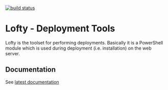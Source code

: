 [![build status][1]][2]

[1]: https://ci.appveyor.com/api/projects/status/github/unic/bob-lofty?svg=true
[2]: https://ci.appveyor.com/project/team-unic/bob-lofty

# Lofty - Deployment Tools

Lofty is the toolset for performing deployments. Basically it is a PowerShell module which is used during deployment (i.e. installation) on the web server.

## Documentation

See [latest documentation](https://unic.github.io/bob-lofty)
